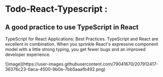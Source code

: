 <h1>
Todo-React-Typescript
:
</h1>
<h2>A good practice to use TypeScript in React</h2>
<p>TypeScript for React Applications: Best Practices. TypeScript and React are excellent in combination. When you sprinkle React's expressive component model with a little strong typing, you get fewer bugs and an improved developer experience.</p>
![image](https://user-images.githubusercontent.com/79041670/207912417-36376c23-0aca-4500-9b0e-7bb5aaafb492.png)
